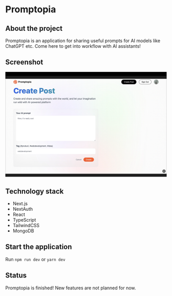 # Promptopia 

## About the project 

Promptopia is an application for sharing useful prompts for AI models like ChatGPT etc. Come here to get into workflow with AI assistants! 

## Screenshot 

<img src="public/assets/images/promptopia.png" alt="main page screenshot" />

## Technology stack

- Next.js
- NextAuth 
- React 
- TypeScript
- TailwindCSS  
- MongoDB 

## Start the application

Run `npm run dev` or `yarn dev`

## Status

Promptopia is finished! New features are not planned for now. 
